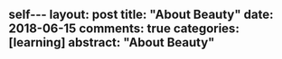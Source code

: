 self---
layout: post
title: "About Beauty"
date: 2018-06-15
comments: true
categories: [learning]
abstract: "About Beauty"
---